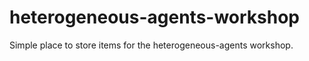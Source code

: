 heterogeneous-agents-workshop
=============================

Simple place to store items for the heterogeneous-agents workshop.
